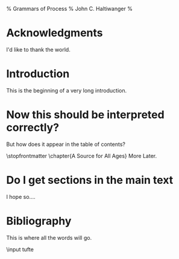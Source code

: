 % Grammars of Process
% John C. Haltiwanger
%

# Acknowledgments #
I'd like to thank the world.


# Introduction #

This is the beginning of a very long introduction.

# Now this should be interpreted correctly? #

But how does it appear in the table of contents?

\stopfrontmatter
\chapter{A Source for All Ages}
More Later.

# Do I get sections in the main text #

I hope so....

# Bibliography #

This is where all the words will go.

\input tufte
